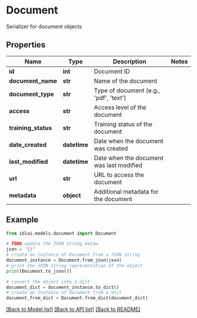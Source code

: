 # Document

Serializer for document objects

## Properties

Name | Type | Description | Notes
------------ | ------------- | ------------- | -------------
**id** | **int** | Document ID | 
**document_name** | **str** | Name of the document | 
**document_type** | **str** | Type of document (e.g., &#39;pdf&#39;, &#39;text&#39;) | 
**access** | **str** | Access level of the document | 
**training_status** | **str** | Training status of the document | 
**date_created** | **datetime** | Date when the document was created | 
**last_modified** | **datetime** | Date when the document was last modified | 
**url** | **str** | URL to access the document | 
**metadata** | **object** | Additional metadata for the document | 

## Example

```python
from iblai.models.document import Document

# TODO update the JSON string below
json = "{}"
# create an instance of Document from a JSON string
document_instance = Document.from_json(json)
# print the JSON string representation of the object
print(Document.to_json())

# convert the object into a dict
document_dict = document_instance.to_dict()
# create an instance of Document from a dict
document_from_dict = Document.from_dict(document_dict)
```
[[Back to Model list]](../README.md#documentation-for-models) [[Back to API list]](../README.md#documentation-for-api-endpoints) [[Back to README]](../README.md)


